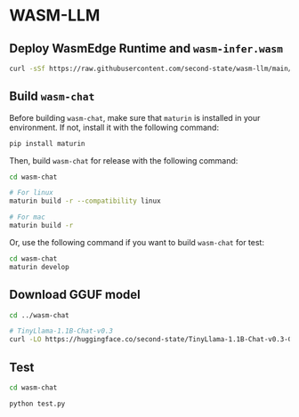 # WASM-LLM

## Deploy WasmEdge Runtime and `wasm-infer.wasm`

```bash
curl -sSf https://raw.githubusercontent.com/second-state/wasm-llm/main/deploy.sh | bash
```

## Build `wasm-chat`

Before building `wasm-chat`, make sure that `maturin` is installed in your environment. If not, install it with the following command:

```bash
pip install maturin
```

Then, build `wasm-chat` for release with the following command:

```bash
cd wasm-chat

# For linux
maturin build -r --compatibility linux

# For mac
maturin build -r
```

Or, use the following command if you want to build `wasm-chat` for test:

```bash
cd wasm-chat
maturin develop
```

## Download GGUF model

```bash
cd ../wasm-chat

# TinyLlama-1.1B-Chat-v0.3
curl -LO https://huggingface.co/second-state/TinyLlama-1.1B-Chat-v0.3-GGUF/resolve/main/tinyllama-1.1b-chat-v0.3.Q5_K_M.gguf
```

## Test

```bash
cd wasm-chat

python test.py
```
